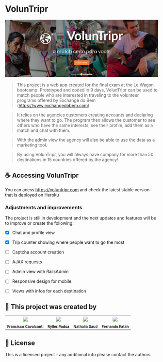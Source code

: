 # VolunTripr

<img src="https://raw.githubusercontent.com/ryllerpadua/triper/master/app/assets/images/voluntrpr.png">

> This project is a web app created for the final exam at the Le Wagon bootcamp. Prototyped and coded in 9 days, VolunTripr can be used to match people who are interested in traveling to the volunteer programs offered by Exchange do Bem (https://www.exchangedobem.com).

> It relies on the agencies customers creating accounts and declaring where they want to go. The program then allows the customer to see others who have the same interests, see their profile, add them as a match and chat with them.

> With the admin view the agency will also be able to use the data as a marketing tool. 

> By using VolunTripr, you will always have company for more than 50 destinations in 15 countries offered by the agency!

## ☕ Accessing VolunTripr

You can acess https://voluntripr.com and check the latest stable version that is deployed on Heroku

### Adjustments and improvements

The project is still in development and the next updates and features will be to improve or create the following:

- [x] Chat and profile view
- [x] Trip counter showing where people want to go the most
- [ ] Captcha account creation
- [ ] AJAX requests
- [ ] Admin view with RailsAdmin
- [ ] Responsive design for mobile
- [ ] Views with infos for each destination



## 🤝 This project was created by

<table>
  <tr>
    <td align="center">
      <a href="https://github.com/frcavalcanti">
        <img src="https://avatars.githubusercontent.com/u/102861632?v=4" width="100px;"/><br>
        <sub>
          <b>Francisco Cavalcanti</b>
        </sub>
      </a>
    </td>
    <td align="center">
      <a href="https://github.com/ryllerpadua">
        <img src="https://avatars.githubusercontent.com/u/103278749?v=4" width="100px;"/><br>
        <sub>
          <b>Ryller Padua</b>
        </sub>
      </a>
    </td>
    <td align="center">
      <a href="https://github.com/nathsaud">
        <img src="https://avatars.githubusercontent.com/u/102966528?v=4" width="100px;"/><br>
        <sub>
          <b>Nathalia Saud</b>
        </sub>
      </a>
    </td>
     <td align="center">
      <a href="https://github.com/FernandoFatah">
        <img src="https://avatars.githubusercontent.com/u/100112740?v=4" width="100px;"/><br>
        <sub>
          <b>Fernando Fatah</b>
        </sub>
      </a>
    </td>
  </tr>
</table>


## 📝 License

This is a licensed project - any additional info please contact the authors.
